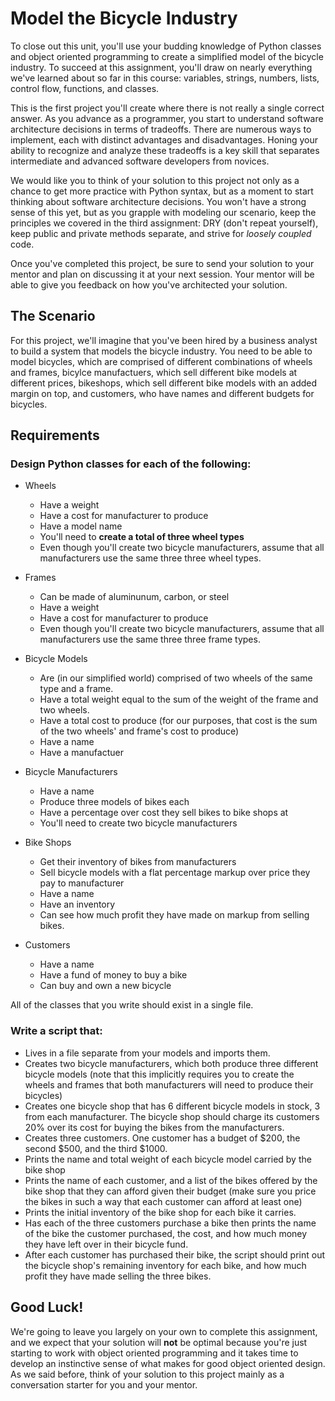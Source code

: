 [//]: <> (author: Benjamin White)
[//]: <> (type: code from scratch)
[//]: <> (time: 180)

# Model the Bicycle Industry

To close out this unit, you'll use your budding knowledge of Python classes and object oriented programming to create a simplified model of the bicycle industry. To succeed at this assignment, you'll draw on nearly everything we've learned about so far in this course: variables, strings, numbers, lists, control flow, functions, and classes. 

This is the first project you'll create where there is not really a single correct answer. As you advance as a programmer, you start to understand software architecture decisions in terms of tradeoffs. There are numerous ways to implement, each with distinct advantages and disadvantages. Honing your ability to recognize and analyze these tradeoffs is a key skill that separates intermediate and advanced software developers from novices.

We would like you to think of your solution to this project not only as a chance to get more practice with Python syntax, but as a moment to start thinking about software architecture decisions. You won't have a strong sense of this yet, but as you grapple with modeling our scenario, keep the principles we covered in the third assignment: DRY (don't repeat yourself), keep public and private methods separate, and strive for *loosely coupled* code. 

Once you've completed this project, be sure to send your solution to your mentor and plan on discussing it at your next session. Your mentor will be able to give you feedback on how you've architected your solution.  

## The Scenario

For this project, we'll imagine that you've been hired by a business analyst to build a system that models the bicycle industry. You need to be able to model bicycles, which are comprised of different combinations of wheels and frames, bicylce manufactuers, which sell different bike models at different prices, bikeshops, which sell different bike models with an added margin on top, and customers, who have names and different budgets for bicycles.

## Requirements

### Design Python classes for each of the following:

-  Wheels
    +  Have a weight
    +  Have a cost for manufacturer to produce
    +  Have a model name
    +  You'll need to **create a total of three wheel types**
    +  Even though you'll create two bicycle manufacturers, assume that all manufacturers use the same three three wheel types.

-  Frames
    +  Can be made of aluminunum, carbon, or steel
    +  Have a weight
    +  Have a cost for manufacturer to produce
    +  Even though you'll create two bicycle manufacturers, assume that all manufacturers use the same three three frame types.

-  Bicycle Models
    +  Are (in our simplified world) comprised of two wheels of the same type and a frame. 
    +  Have a total weight equal to the sum of the weight of the frame and two wheels.
    +  Have a total cost to produce (for our purposes, that cost is the sum of the two wheels' and frame's cost to produce)
    +  Have a name
    +  Have a manufactuer

- Bicycle Manufacturers
    + Have a name
    + Produce three models of bikes each
    + Have a percentage over cost they sell bikes to bike shops at
    + You'll need to create two bicycle manufacturers

- Bike Shops
    + Get their inventory of bikes from manufacturers
    + Sell bicycle models with a flat percentage markup over price they pay to manufacturer
    + Have a name
    + Have an inventory
    + Can see how much profit they have made on markup from selling bikes.
    
- Customers
    + Have a name
    + Have a fund of money to buy a bike
    + Can buy and own a new bicycle

All of the classes that you write should exist in a single file.


### Write a script that:

- Lives in a file separate from your models and imports them.
- Creates two bicycle manufacturers, which both produce three different bicycle models (note that this implicitly requires you to create the wheels and frames that both manufacturers will need to produce their bicycles)
- Creates one bicycle shop that has 6 different bicycle models in stock, 3 from each manufacturer. The bicycle shop should charge its customers 20% over its cost for buying the bikes from the manufacturers.
- Creates three customers. One customer has a budget of $200, the second $500, and the third $1000.
- Prints the name and total weight of each bicycle model carried by the bike shop
- Prints the name of each customer, and a list of the bikes offered by the bike shop that they can afford given their budget (make sure you price the bikes in such a way that each customer can afford at least one)
- Prints the initial inventory of the bike shop for each bike it carries.
- Has each of the three customers purchase a bike then prints the name of the bike the customer purchased, the cost, and how much money they have left over in their bicycle fund.
- After each customer has purchased their bike, the script should print out the bicycle shop's remaining inventory for each bike, and how much profit they have made selling the three bikes.


## Good Luck!

We're going to leave you largely on your own to complete this assignment, and we expect that your solution will **not** be optimal because you're just starting to work with object oriented programming and it takes time to develop an instinctive sense of what makes for good object oriented design. As we said before, think of your solution to this project mainly as a conversation starter for you and your mentor.

